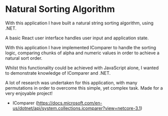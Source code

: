 # Natural Sorting Algorithm

With this application I have built a natural string sorting algorithm, using .NET.

A basic React user interface handles user input and application state.

With this application I have implemented IComparer to handle the sorting logic, comparing chunks of alpha and numeric values in order to achieve a natural sort order.

Whilst this functionality could be achieved with JavaScript alone, I wanted to demonstrate knowledge of IComparer and 
.NET.

A lot of research was undertaken for this application, with many permutations in order to overcome this simple, yet complex task. Made for a very enjoyable project!

- IComparer (https://docs.microsoft.com/en-us/dotnet/api/system.collections.icomparer?view=netcore-3.1)